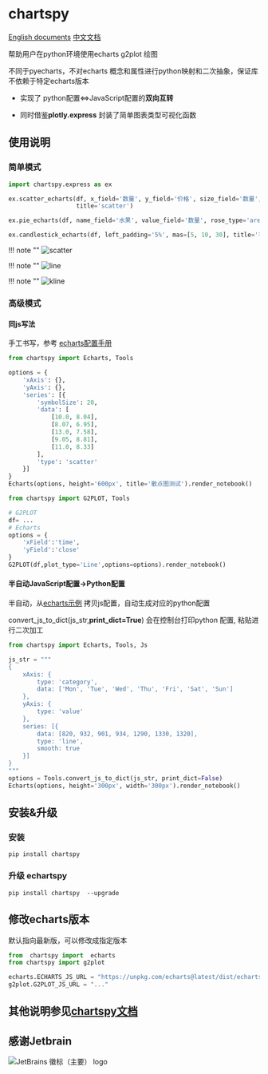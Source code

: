 # chartspy

[English documents](https://chartspy.icopy.site/en/)
[中文文档](https://chartspy.icopy.site)

帮助用户在python环境使用echarts  g2plot 绘图


不同于pyecharts，不对echarts 概念和属性进行python映射和二次抽象，保证库不依赖于特定echarts版本

* 实现了 python配置<=>JavaScript配置的**双向互转**

* 同时借鉴**plotly.express** 封装了简单图表类型可视化函数


## 使用说明

### 简单模式

```python
import chartspy.express as ex

ex.scatter_echarts(df, x_field='数量', y_field='价格', size_field='数量', size_max=50, height='250px',
                   title='scatter')

ex.pie_echarts(df, name_field='水果', value_field='数量', rose_type='area', title="pie2", height='350px')

ex.candlestick_echarts(df, left_padding='5%', mas=[5, 10, 30], title='平安银行')
```
!!! note ""
    ![scatter](https://github.com/yiliuyan161/echartspy/blob/master/docs/images/scatter.png?raw=true)

!!! note ""
    ![line](https://github.com/yiliuyan161/echartspy/blob/master/docs/images/pie.png?raw=true)

!!! note ""
    ![kline](https://github.com/yiliuyan161/echartspy/blob/master/docs/images/kline.png?raw=true)

### 高级模式

#### 同js写法

手工书写，参考 [echarts配置手册](https://echarts.apache.org/zh/option.html#title)

```python
from chartspy import Echarts, Tools

options = {
    'xAxis': {},
    'yAxis': {},
    'series': [{
        'symbolSize': 20,
        'data': [
            [10.0, 8.04],
            [8.07, 6.95],
            [13.0, 7.58],
            [9.05, 8.81],
            [11.0, 8.33]
        ],
        'type': 'scatter'
    }]
}
Echarts(options, height='600px', title='散点图测试').render_notebook()

```

```python
from chartspy import G2PLOT, Tools

# G2PLOT
df= ...
# Echarts
options = {
    'xField':'time',
    'yField':'close'
}
G2PLOT(df,plot_type='Line',options=options).render_notebook()
```


#### 半自动JavaScript配置->Python配置

半自动，从[echarts示例](https://echarts.apache.org/examples/zh/index.html) 拷贝js配置，自动生成对应的python配置

convert_js_to_dict(js_str,**print_dict=True**) 会在控制台打印python 配置, 粘贴进行二次加工

```python
from chartspy import Echarts, Tools, Js

js_str = """
{
    xAxis: {
        type: 'category',
        data: ['Mon', 'Tue', 'Wed', 'Thu', 'Fri', 'Sat', 'Sun']
    },
    yAxis: {
        type: 'value'
    },
    series: [{
        data: [820, 932, 901, 934, 1290, 1330, 1320],
        type: 'line',
        smooth: true
    }]
}
"""
options = Tools.convert_js_to_dict(js_str, print_dict=False)
Echarts(options, height='300px', width='300px').render_notebook()
```



## 安装&升级

### 安装

```shell
pip install chartspy
```

### 升级 echartspy
```shell
pip install chartspy  --upgrade
```


## 修改echarts版本
默认指向最新版，可以修改成指定版本
```python
from  chartspy import  echarts
from chartspy import g2plot

echarts.ECHARTS_JS_URL = "https://unpkg.com/echarts@latest/dist/echarts.min.js"
g2plot.G2PLOT_JS_URL = "..."
```

## 其他说明参见[chartspy文档](https://chartspy.icopy.site)

## 感谢Jetbrain
![JetBrains 徽标（主要） logo](https://resources.jetbrains.com/storage/products/company/brand/logos/jb_beam.png)
